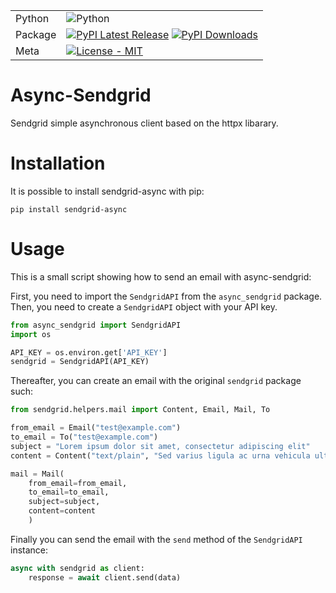 | | |
| --- | --- |
| Python| ![Python](https://img.shields.io/pypi/pyversions/async-sendgrid) |
| Package | [![PyPI Latest Release](https://img.shields.io/pypi/v/pandas.svg)](https://pypi.org/project/async-sendgrid/) [![PyPI Downloads](https://img.shields.io/pypi/dm/async-sendgrid.svg?label=PyPI%20downloads)](https://pypi.org/project/async-sendgrid/) |
| Meta | [![License - MIT](https://img.shields.io/pypi/l/async_sendgrid.svg)](https://github.com/sensodevices/async_sendgrid/blob/main/LICENSE)|

# Async-Sendgrid

Sendgrid simple asynchronous client based on the httpx libarary.

# Installation

It is possible to install sendgrid-async with pip:

```shell
pip install sendgrid-async
```

# Usage
This is a small script showing how to send an email with async-sendgrid:

First, you need to import the ```SendgridAPI``` from the ```async_sendgrid``` package. Then, you need to create a ```SendgridAPI``` object with your API key.

```python
from async_sendgrid import SendgridAPI
import os

API_KEY = os.environ.get['API_KEY']
sendgrid = SendgridAPI(API_KEY)
```

Thereafter, you can create an email with the original ```sendgrid``` package such:

```python
from sendgrid.helpers.mail import Content, Email, Mail, To

from_email = Email("test@example.com")
to_email = To("test@example.com")
subject = "Lorem ipsum dolor sit amet, consectetur adipiscing elit"
content = Content("text/plain", "Sed varius ligula ac urna vehicula ultrices. Nunc ut dolor sem.")

mail = Mail(
    from_email=from_email,
    to_email=to_email,
    subject=subject,
    content=content
    )

```

Finally you can send the email with the ```send``` method of the ```SendgridAPI``` instance:

```python
async with sendgrid as client:
    response = await client.send(data)
```

